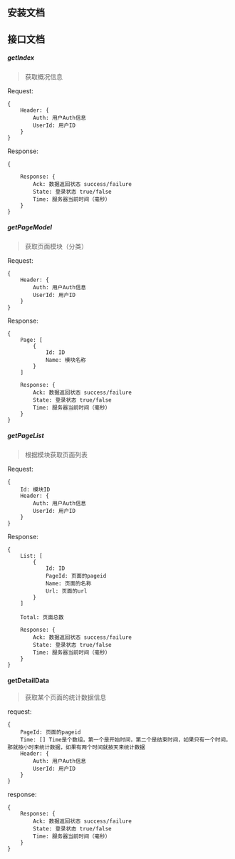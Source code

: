 ## 安装文档

## 接口文档

##### getIndex
> 获取概况信息

Request:
```
{
    Header: {
        Auth: 用户Auth信息
        UserId: 用户ID
    }
}
```
Response:
```
{

    Response: {
        Ack: 数据返回状态 success/failure
        State: 登录状态 true/false
        Time: 服务器当前时间（毫秒）
    }
}
```

##### getPageModel
> 获取页面模块（分类）

Request:
```
{
    Header: {
        Auth: 用户Auth信息
        UserId: 用户ID
    }
}
```
Response:
```
{
    Page: [
        {
            Id: ID
            Name: 模块名称
        }
    ]

    Response: {
        Ack: 数据返回状态 success/failure
        State: 登录状态 true/false
        Time: 服务器当前时间（毫秒）
    }
}
```

##### getPageList
> 根据模块获取页面列表

Request:
```
{
    Id: 模块ID
    Header: {
        Auth: 用户Auth信息
        UserId: 用户ID
    }
}
```
Response:
```
{
    List: [
        {
            Id: ID
            PageId: 页面的pageid
            Name: 页面的名称
            Url: 页面的url
        }
    ]

    Total: 页面总数

    Response: {
        Ack: 数据返回状态 success/failure
        State: 登录状态 true/false
        Time: 服务器当前时间（毫秒）
    }
}
```

#### getDetailData
> 获取某个页面的统计数据信息

request:
```
{
    PageId: 页面的pageid
    Time: [] Time是个数组，第一个是开始时间，第二个是结束时间，如果只有一个时间，那就按小时来统计数据，如果有两个时间就按天来统计数据
    Header: {
        Auth: 用户Auth信息
        UserId: 用户ID
    }
}
```

response:
```
{
    Response: {
        Ack: 数据返回状态 success/failure
        State: 登录状态 true/false
        Time: 服务器当前时间（毫秒）
    }
}
```